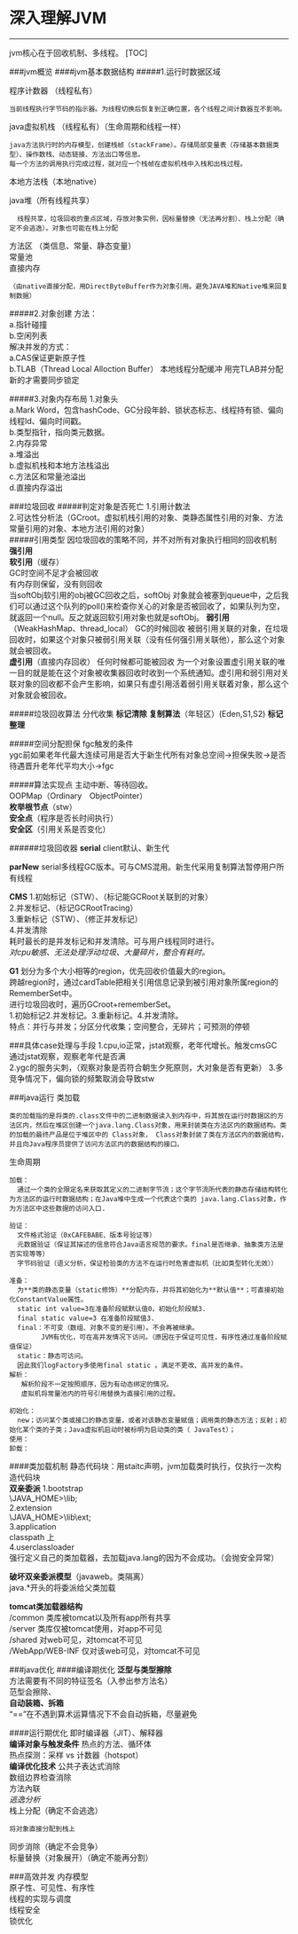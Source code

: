 # 深入理解JVM

-----
jvm核心在于回收机制、多线程。
[TOC]

###jvm概览
####jvm基本数据结构
#####1.运行时数据区域

程序计数器 （线程私有）  
    
    当前线程执行字节码的指示器。为线程切换后恢复到正确位置，各个线程之间计数器互不影响。
java虚拟机栈 （线程私有）（生命周期和线程一样） 
    
    java方法执行时的内存模型，创建栈帧（stackFrame）。存储局部变量表（存储基本数据类型）、操作数栈、动态链接、方法出口等信息。
    每一个方法的调用执行完成过程，就对应一个栈帧在虚拟机栈中入栈和出栈过程。 
本地方法栈（本地native）
      
java堆（所有线程共享）   

      线程共享，垃圾回收的重点区域，存放对象实例，因标量替换（无法再分割）、栈上分配（确定不会逃逸）。对象也可能在栈上分配  
方法区 （类信息、常量、静态变量）  
常量池  
直接内存  

    （由native直接分配，用DirectByteBuffer作为对象引用。避免JAVA堆和Native堆来回复制数据）
    
#####2.对象创建
方法：  
 a.指针碰撞  
 b.空闲列表  
解决并发的方式：  
 a.CAS保证更新原子性  
 b.TLAB（Thread Local Alloction Buffer） 本地线程分配缓冲
     用完TLAB并分配新的才需要同步锁定

#####3.对象内存布局
1.对象头  
 a.Mark Word，包含hashCode、GC分段年龄、锁状态标志、线程持有锁、偏向线程Id、偏向时间戳。  
 b.类型指针，指向类元数据。  
2.内存异常  
 a.堆溢出  
 b.虚拟机栈和本地方法栈溢出  
 c.方法区和常量池溢出  
 d.直接内存溢出  

###垃圾回收
#####判定对象是否死亡
1.引用计数法  
2.可达性分析法（GCroot。虚拟机栈引用的对象、类静态属性引用的对象、方法常量引用的对象、本地方法引用的对象）  
#####引用类型
因垃圾回收的策略不同，并不对所有对象执行相同的回收机制  
**强引用**  
**软引用**（缓存）  
GC时空间不足才会被回收  
有内存则保留，没有则回收  
当softObj软引用的obj被GC回收之后，softObj 对象就会被塞到queue中，之后我们可以通过这个队列的poll()来检查你关心的对象是否被回收了，如果队列为空，就返回一个null。反之就返回软引用对象也就是softObj。
**弱引用**（WeakHashMap、thread_local） 
GC的时候回收 
被弱引用关联的对象，在垃圾回收时，如果这个对象只被弱引用关联（没有任何强引用关联他），那么这个对象就会被回收。  
**虚引用**（直接内存回收） 
任何时候都可能被回收 
为一个对象设置虚引用关联的唯一目的就是能在这个对象被收集器回收时收到一个系统通知。虚引用和弱引用对关联对象的回收都不会产生影响，如果只有虚引用活着弱引用关联着对象，那么这个对象就会被回收。  

#####垃圾回收算法
分代收集
**标记清除**
**复制算法**（年轻区）(Eden,S1,S2)
**标记整理**

#####空间分配担保
 fgc触发的条件  
 ygc前如果老年代最大连续可用是否大于新生代所有对象总空间->担保失败->是否待遇晋升老年代平均大小->fgc  
 
#####算法实现点
主动中断、等待回收。  
OOPMap（Ordinary　ObjectPointer）  
**枚举根节点**（stw）  
**安全点**（程序是否长时间执行）  
**安全区**（引用关系是否变化）  

######垃圾回收器
**serial** 
client默认、新生代  

**parNew**
serial多线程GC版本。可与CMS混用。新生代采用复制算法暂停用户所有线程 

**CMS**
1.初始标记（STW）、（标记能GCRoot关联到的对象）  
2.并发标记、（标记GCRootTracing）  
3.重新标记（STW）、（修正并发标记）  
4.并发清除  
耗时最长的是并发标记和并发清除。可与用户线程同时进行。  
*对cpu敏感、无法处理浮动垃圾、大量碎片，整合有耗时。*  

**G1**
划分为多个大小相等的region，优先回收价值最大的region。  
跨越region时，通过cardTable把相关引用信息记录到被引用对象所属region的RememberSet中。  
进行垃圾回收时，遍历GCroot+rememberSet。  
1.初始标记2.并发标记。3.重新标记。4.并发清除。  
特点：并行与并发；分区分代收集；空间整合，无碎片；可预测的停顿  


###具体case处理与手段
 1.cpu,io正常，jstat观察，老年代增长。触发cmsGC  
 通过jstat观察，观察老年代是否满  
 2.ygc的服务尖刺，（观察对象是否符合朝生夕死原则，大对象是否有更新） 
 3.多竞争情况下，偏向锁的频繁取消会导致stw  

 

###java运行
类加载

    类的加载指的是将类的.class文件中的二进制数据读入到内存中，将其放在运行时数据区的方法区内，然后在堆区创建一个java.lang.Class对象，用来封装类在方法区内的数据结构。类的加载的最终产品是位于堆区中的 Class对象， Class对象封装了类在方法区内的数据结构，并且向Java程序员提供了访问方法区内的数据结构的接口。
生命周期

    加载：
      通过一个类的全限定名来获取其定义的二进制字节流；这个字节流所代表的静态存储结构转化为方法区的运行时数据结构；在Java堆中生成一个代表这个类的 java.lang.Class对象，作为方法区中这些数据的访问入口.
      
    验证：
      文件格式验证（0xCAFEBABE、版本号验证等）
      元数据验证（保证其描述的信息符合Java语言规范的要求。final是否继承、抽象类方法是否实现等等）
      字节码验证（语义分析，保证检验类的方法不在运行时危害虚拟机（比如类型转化无效））
      
    准备：
      为**类的静态变量（static修饰）**分配内存，并将其初始化为**默认值**；可直接初始化ConstantValue属性。  
      static int value=3在准备阶段赋默认值0，初始化阶段赋3.  
      final static value=3 在准备阶段赋值3.  
      final：不可变（数组、对象不变的是引用）。不会再被继承。
            JVM有优化，可在高并发情况下访问。（原因在于保证可见性，有序性通过准备阶段赋值保证） 
      static：静态可访问。  
      因此我们logFactory多使用final static 。满足不更改、高并发的条件。
    解析：
       解析阶段不一定按照顺序，因为有动态绑定的情况。  
       虚拟机将常量池内的符号引用替换为直接引用的过程。    
       
    初始化：
      new；访问某个类或接口的静态变量，或者对该静态变量赋值；调用类的静态方法；反射；初始化某个类的子类；Java虚拟机启动时被标明为启动类的类（ JavaTest）；
    使用：
    卸载：
####类加载机制
静态代码块：用staitc声明，jvm加载类时执行，仅执行一次构造代码块  
**双亲委派**
1.bootstrap   
  \JAVA_HOME>\lib;  
2.extension  
  \JAVA_HOME>\lib\ext;  
3.application  
  classpath 上  
4.userclassloader  
强行定义自己的类加载器，去加载java.lang的因为不会成功。（会抛安全异常）  


**破坏双亲委派模型**（javaweb。类隔离）  
java.*开头的将委派给父类加载  

**tomcat类加载器结构**  
/common 类库被tomcat以及所有app所有共享  
/server 类库仅被tomcat使用，对app不可见  
/shared 对web可见，对tomcat不可见  
/WebApp/WEB-INF 仅对该web可见，对tomcat不可见  

###java优化
####编译期优化
**泛型与类型擦除**  
方法需要有不同的特征签名（入参出参方法名）  
范型会擦除、  
**自动装箱、拆箱**  
“==”在不遇到算术运算情况下不会自动拆箱，尽量避免  

####运行期优化
即时编译器（JIT）、解释器  
**编译对象与触发条件**
   热点的方法、循环体  
   热点探测：采样 vs 计数器（hotspot）  
**编译优化技术**
公共子表达式消除  
数组边界检查消除  
方法內联  
*逃逸分析*  
栈上分配（确定不会逃逸）  
    
    将对象直接分配到栈上
同步消除（确定不会竞争）  
标量替换（对象展开）（确定不能再分割）  

###高效并发
内存模型   
原子性、可见性、有序性  
线程的实现与调度  
线程安全  
锁优化  